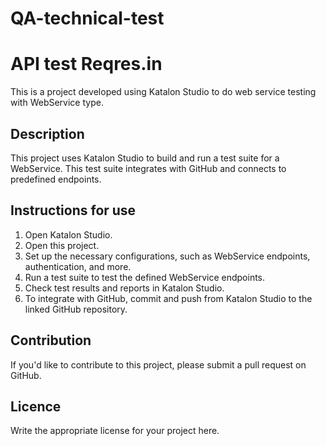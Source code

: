 # QA-technical-test

# API test Reqres.in

This is a project developed using Katalon Studio to do web service testing with WebService type.

## Description

This project uses Katalon Studio to build and run a test suite for a WebService. This test suite integrates with GitHub and connects to predefined endpoints.

## Instructions for use

1. Open Katalon Studio.
2. Open this project.
3. Set up the necessary configurations, such as WebService endpoints, authentication, and more.
4. Run a test suite to test the defined WebService endpoints.
5. Check test results and reports in Katalon Studio.
6. To integrate with GitHub, commit and push from Katalon Studio to the linked GitHub repository.

## Contribution

If you'd like to contribute to this project, please submit a pull request on GitHub.

## Licence

Write the appropriate license for your project here.
